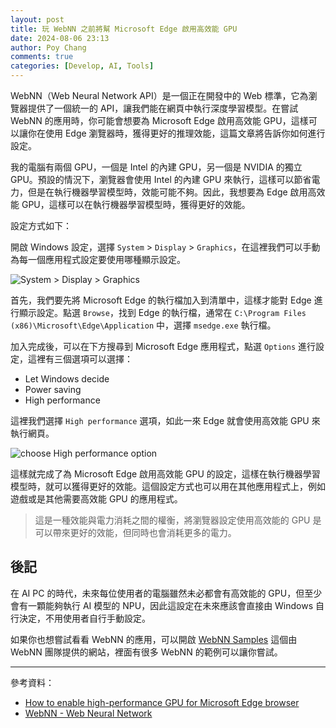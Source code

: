 ```yaml
---
layout: post
title: 玩 WebNN 之前將幫 Microsoft Edge 啟用高效能 GPU
date: 2024-08-06 23:13
author: Poy Chang
comments: true
categories: [Develop, AI, Tools]
---
```


WebNN（Web Neural Network API）是一個正在開發中的 Web 標準，它為瀏覽器提供了一個統一的 API，讓我們能在網頁中執行深度學習模型。在嘗試 WebNN 的應用時，你可能會想要為 Microsoft Edge 啟用高效能 GPU，這樣可以讓你在使用 Edge 瀏覽器時，獲得更好的推理效能，這篇文章將告訴你如何進行設定。

我的電腦有兩個 GPU，一個是 Intel 的內建 GPU，另一個是 NVIDIA 的獨立 GPU。預設的情況下，瀏覽器會使用 Intel 的內建 GPU 來執行，這樣可以節省電力，但是在執行機器學習模型時，效能可能不夠。因此，我想要為 Edge 啟用高效能 GPU，這樣可以在執行機器學習模型時，獲得更好的效能。

設定方式如下：

開啟 Windows 設定，選擇 `System` > `Display` > `Graphics`，在這裡我們可以手動為每一個應用程式設定要使用哪種顯示設定。

![System > Display > Graphics](https://i.imgur.com/ZIFC1vY.png)

首先，我們要先將 Microsoft Edge 的執行檔加入到清單中，這樣才能對 Edge 進行顯示設定。點選 `Browse`，找到 Edge 的執行檔，通常在 `C:\Program Files (x86)\Microsoft\Edge\Application` 中，選擇 `msedge.exe` 執行檔。

加入完成後，可以在下方搜尋到 Microsoft Edge 應用程式，點選 `Options` 進行設定，這裡有三個選項可以選擇：

- Let Windows decide
- Power saving
- High performance

這裡我們選擇 `High performance` 選項，如此一來 Edge 就會使用高效能 GPU 來執行網頁。

![choose High performance option](https://i.imgur.com/cETazUs.png)

這樣就完成了為 Microsoft Edge 啟用高效能 GPU 的設定，這樣在執行機器學習模型時，就可以獲得更好的效能。這個設定方式也可以用在其他應用程式上，例如遊戲或是其他需要高效能 GPU 的應用程式。

> 這是一種效能與電力消耗之間的權衡，將瀏覽器設定使用高效能的 GPU 是可以帶來更好的效能，但同時也會消耗更多的電力。

## 後記

在 AI PC 的時代，未來每位使用者的電腦雖然未必都會有高效能的 GPU，但至少會有一顆能夠執行 AI 模型的 NPU，因此這設定在未來應該會直接由 Windows 自行決定，不用使用者自行手動設定。

如果你也想嘗試看看 WebNN 的應用，可以開啟 [WebNN Samples](https://webmachinelearning.github.io/webnn-samples/) 這個由 WebNN 團隊提供的網站，裡面有很多 WebNN 的範例可以讓你嘗試。

---

參考資料：

* [How to enable high-performance GPU for Microsoft Edge browser](https://www.thewindowsclub.com/enable-high-performance-gpu-edge)
* [WebNN - Web Neural Network](https://webmachinelearning.github.io/webnn-intro/)
